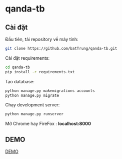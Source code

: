 # qanda-tb

## Cài đặt

Đầu tiên, tải repository về máy tính:

```bash
git clone https://github.com/batTrung/qanda-tb.git
```

Cài đặt requirements:

```bash
cd qanda-tb
pip install -r requirements.txt
```

Tạo database:

```bash
python manage.py makemigrations accounts
python manage.py migrate
```

Chạy development server:

```bash
python manage.py runserver
```

Mở Chrome hay FireFox : **localhost:8000**

## DEMO

[DEMO]

[DEMO]: https://qanda-tb.herokuapp.com/


